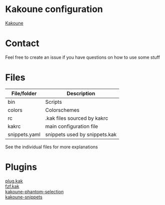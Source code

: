 # Kakoune configuration

[Kakoune](https://github.com/mawww/kakoune)


# Contact

Feel free to create an issue if you have questions on how to use some stuff

# Files

|File/folder  |Description                    |
|-------------|-------------------------------|
|bin          | Scripts                       |
|colors       | Colorschemes                  |
|rc           | .kak files sourced by kakrc   |
|kakrc        | main configuration file       |
|snippets.yaml| snippets used by snippets.kak |

See the individual files for more explanations

# Plugins

[plug.kak](https://github.com/andreyorst/plug.kak)  
[fzf.kak](https://github.com/andreyorst/fzf.kak)  
[kakoune-phantom-selection](https://github.com/occivink/kakoune-phantom-selection)  
[kakoune-snippets](https://github.com/occivink/kakoune-snippets)  

